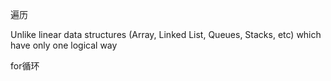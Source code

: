 遍历

Unlike linear data structures (Array, Linked List, Queues, Stacks, etc) which have only one logical way


for循环

